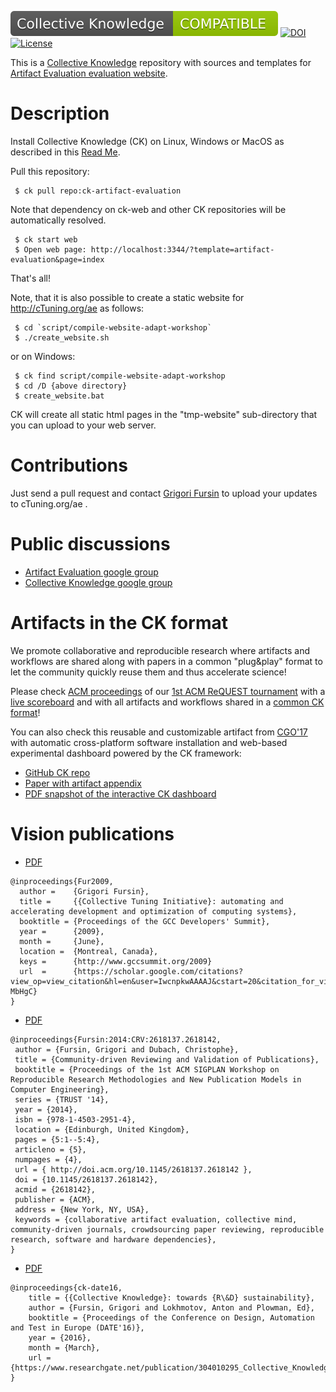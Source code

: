 [![compatibility](https://github.com/ctuning/ck-guide-images/blob/master/ck-compatible.svg)](https://github.com/ctuning/ck)
[![DOI](https://zenodo.org/badge/42662522.svg)](https://zenodo.org/badge/latestdoi/42662522)
[![License](https://img.shields.io/badge/License-BSD%203--Clause-blue.svg)](https://opensource.org/licenses/BSD-3-Clause)

This is a [Collective Knowledge](https://github.com/ctuning/ck) repository 
with sources and templates for [Artifact Evaluation evaluation website](http://cTuning.org/ae).

Description
===========

Install Collective Knowledge (CK) on Linux, Windows or MacOS 
as described in this [Read Me](https://github.com/ctuning/ck).


Pull this repository:

```
 $ ck pull repo:ck-artifact-evaluation
```

Note that dependency on ck-web and other CK repositories will be automatically resolved.


```
 $ ck start web
 $ Open web page: http://localhost:3344/?template=artifact-evaluation&page=index
```

That's all!

Note, that it is also possible to create a static website for http://cTuning.org/ae as follows:


```
 $ cd `script/compile-website-adapt-workshop`
 $ ./create_website.sh
```

or on Windows:
```
 $ ck find script/compile-website-adapt-workshop
 $ cd /D {above directory}
 $ create_website.bat
```

CK will create all static html pages in the "tmp-website" sub-directory
that you can upload to your web server.

Contributions
=============

Just send a pull request and contact [Grigori Fursin](mailto:Grigori.Fursin@cTuning.org)
to upload your updates to cTuning.org/ae .

Public discussions
==================
* [Artifact Evaluation google group](https://groups.google.com/forum/#!forum/artifact-evaluation)
* [Collective Knowledge google group](http://groups.google.com/group/collective-knowledge)

Artifacts in the CK format
==========================

We promote collaborative and reproducible research where artifacts and workflows are shared along 
with papers in a common "plug&play" format to let the community quickly reuse them and thus
accelerate science!

Please check [ACM proceedings](https://doi.org/10.1145/3229762) 
of our [1st ACM ReQUEST tournament](https://portalparts.acm.org/3230000/3229762/fm/frontmatter.pdf) 
with a [live scoreboard](http://cknowledge.org/request-results) 
and with all artifacts and workflows shared in a [common CK format](https://github.com/ctuning/ck-request-asplos18-results)!

You can also check this reusable and customizable artifact from [CGO'17](http://cgo.org/cgo2017) 
with automatic cross-platform software installation and web-based experimental dashboard powered 
by the CK framework: 
* [GitHub CK repo](https://github.com/SamAinsworth/reproduce-cgo2017-paper)
* [Paper with artifact appendix](http://cTuning.org/ae/resources/paper-with-distinguished-ck-artifact-and-ae-appendix-cgo2017.pdf)
* [PDF snapshot of the interactive CK dashboard](https://github.com/SamAinsworth/reproduce-cgo2017-paper/files/618737/ck-aarch64-dashboard.pdf)

Vision publications
===================

* [PDF](https://hal.inria.fr/inria-00436029v2/document)

```
@inproceedings{Fur2009,
  author =    {Grigori Fursin},
  title =     {{Collective Tuning Initiative}: automating and accelerating development and optimization of computing systems},
  booktitle = {Proceedings of the GCC Developers' Summit},
  year =      {2009},
  month =     {June},
  location =  {Montreal, Canada},
  keys =      {http://www.gccsummit.org/2009}
  url  =      {https://scholar.google.com/citations?view_op=view_citation&hl=en&user=IwcnpkwAAAAJ&cstart=20&citation_for_view=IwcnpkwAAAAJ:8k81kl-MbHgC}
}
```

* [PDF](https://arxiv.org/pdf/1406.4020)

```
@inproceedings{Fursin:2014:CRV:2618137.2618142,
 author = {Fursin, Grigori and Dubach, Christophe},
 title = {Community-driven Reviewing and Validation of Publications},
 booktitle = {Proceedings of the 1st ACM SIGPLAN Workshop on Reproducible Research Methodologies and New Publication Models in Computer Engineering},
 series = {TRUST '14},
 year = {2014},
 isbn = {978-1-4503-2951-4},
 location = {Edinburgh, United Kingdom},
 pages = {5:1--5:4},
 articleno = {5},
 numpages = {4},
 url = { http://doi.acm.org/10.1145/2618137.2618142 },
 doi = {10.1145/2618137.2618142},
 acmid = {2618142},
 publisher = {ACM},
 address = {New York, NY, USA},
 keywords = {collaborative artifact evaluation, collective mind, community-driven journals, crowdsourcing paper reviewing, reproducible research, software and hardware dependencies},
} 
```

* [PDF](https://drive.google.com/file/d/0B3lp_jPECSVlTkVvQlltd2FyenM/view)

```
@inproceedings{ck-date16,
    title = {{Collective Knowledge}: towards {R\&D} sustainability},
    author = {Fursin, Grigori and Lokhmotov, Anton and Plowman, Ed},
    booktitle = {Proceedings of the Conference on Design, Automation and Test in Europe (DATE'16)},
    year = {2016},
    month = {March},
    url = {https://www.researchgate.net/publication/304010295_Collective_Knowledge_Towards_RD_Sustainability}
}

```
